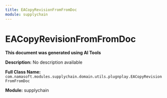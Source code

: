 ```yaml
---
title: EACopyRevisionFromFromDoc
module: supplychain
---
```



<div class='entity-flows'>

# EACopyRevisionFromFromDoc

**This document was generated using AI Tools**

**Description:** No description available

**Full Class Name:** `com.namasoft.modules.supplychain.domain.utils.plugnplay.EACopyRevisionFromFromDoc`

**Module:** supplychain


</div>

